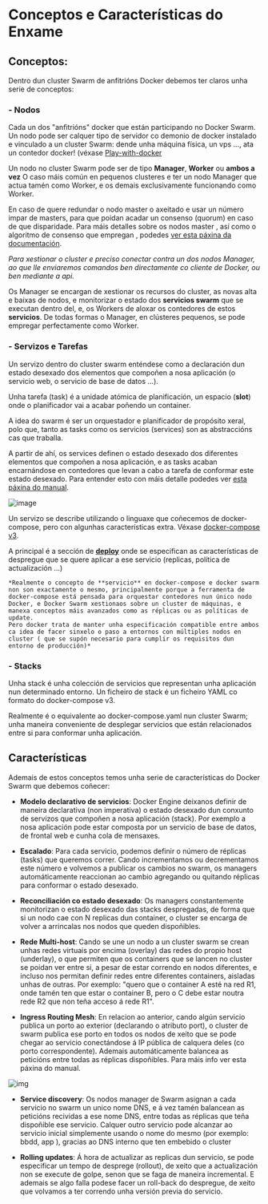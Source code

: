 # Conceptos e Características do Enxame

## Conceptos:

Dentro dun cluster Swarm de anfitrións Docker debemos ter claros unha serie de conceptos:

### - Nodos

Cada un dos "anfitrións" docker que están participando no Docker Swarm.
Un nodo pode ser calquer tipo de servidor co demonio de docker instalado e vinculado a un cluster Swarm: dende unha máquina física, un vps ..., ata un contedor docker! (véxase [Play-with-docker](https://labs.play-with-docker.com)

Un nodo no cluster Swarm pode ser de tipo **Manager**, **Worker** ou **ambos a vez**
O caso máis común en pequenos clusteres e ter un nodo Manager que actua tamén como Worker, e os demais exclusivamente funcionando como Worker.

En caso de quere redundar o nodo master o axeitado e usar un número impar de masters,  para que poidan acadar un consenso (quorum) en caso de que disparidade. Para máis detalles sobre os nodos master , así como o algoritmo de consenso que empregan , podedes [ver esta páxina da documentación](https://docs.docker.com/engine/swarm/admin_guide/#operate-manager-nodes-in-a-swarm).

*Para xestionar o cluster e preciso conectar contra un dos nodos Manager, ao que lle enviaremos comandos ben directamente co cliente de Docker, ou ben mediante a api.*

Os Manager se encargan de xestionar os recursos do cluster, as novas alta e baixas de nodos, e monitorizar o estado dos **servicios swarm** que se executan dentro del, e, os Workers de aloxar os contedores de estos **servicios**.  De todas formas o Manager, en clústeres pequenos, se pode empregar perfectamente como Worker.

### - Servizos e Tarefas

Un servizo dentro do cluster swarm enténdese como a declaración dun estado desexado dos elementos que compoñen a nosa aplicación (o servicio web, o servicio de base de datos ...).

Unha tarefa (task) é a unidade atómica de planificación, un espacio (**slot**) onde o planificador vai a acabar poñendo un container.

A idea do swarm é ser un orquestador e planificador de propósito xeral, polo que, tanto as tasks como os servicios (services) son as abstraccións cas que traballa.

A partir de ahí, os services definen o estado desexado dos diferentes elementos que compoñen a nosa aplicación, e as tasks acaban encarnándose en contedores que levan a cabo a tarefa de conformar este estado desexado. Para entender esto con máis detalle podedes ver [esta páxina do manual](https://docs.docker.com/engine/swarm/how-swarm-mode-works/services/).

![image](../_media/05_docker_swarm/swarm02.png)

Un servizo se describe utilizando o linguaxe que coñecemos de docker-compose, pero con algunhas características extra. Véxase [docker-compose v3](https://docs.docker.com/compose/compose-file/compose-versioning/#version-3).

A principal é a sección de [**deploy**](https://docs.docker.com/compose/compose-file/#deploy) onde se especifican as características de despregue que se quere aplicar a ese servicio (replicas, política de actualización ...)

	*Realmente o concepto de **servicio** en docker-compose e docker swarm non son exactamente o mesmo, principalmente porque a ferramenta de docker-compose está pensada para orquestar contedores nun único nodo Docker, e Docker Swarm xestionaos sobre un cluster de máquinas, e manexa conceptos máis avanzados como as réplicas ou as políticas de update.
	Pero docker trata de manter unha especificación compatible entre ambos ca idea de facer sinxelo o paso a entornos con múltiples nodos en cluster ( que se supón necesario para cumplir os requisitos dun entorno de producción)*

### - Stacks

Unha stack é unha colección de servicios que representan unha aplicación nun determinado entorno. Un ficheiro de stack é un ficheiro YAML co formato do docker-compose v3.

Realmente é o equivalente ao docker-compose.yaml nun cluster Swarm; unha maneira conveniente de desplegar servicios que están relacionados entre si para conformar unha aplicación.

## Características

Ademais de estos conceptos temos unha serie de características do Docker Swarm que debemos coñecer:
 
* **Modelo declarativo de servicios**: Docker Engine deixanos definir de maneira declarativa (non imperativa) o estado desexado dun conxunto de servizos que compoñen a nosa aplicación (stack). Por exemplo a nosa aplicación pode estar composta por un servicio de base de datos, de frontal web e cunha cola de mensaxes.
 
* **Escalado**: Para cada servicio, podemos definir o número de réplicas (tasks) que queremos correr. Cando incrementamos ou decrementamos este número e volvemos a publicar os cambios no swarm, os managers automáticamente reaccionan ao cambio agregando ou quitando réplicas para conformar o estado desexado.
 
* **Reconciliación co estado desexado**: Os managers constantemente monitorizan o estado desexado das stacks despregadas, de forma que si un nodo cae con N replicas dun container, o cluster se encarga de volver a arrincalas nos nodos que queden dispoñibles.
 
* **Rede Multi-host**: Cando se une un nodo a un cluster swarm se crean unhas redes virtuais por encima (overlay) das redes do propio host (underlay), o que permiten que os containers que se lancen no cluster se poidan ver entre si, a pesar de estar correndo en nodos diferentes, e incluso nos permitan definir redes entre diferentes containers, aisladas unhas de outras. Por exemplo: "quero que o container A esté na red R1, onde tamén ten que estar o container B, pero o C debe estar noutra rede R2 que non teña acceso á rede R1".
 
* **Ingress Routing Mesh**: En relacion ao anterior, cando algún servicio publica un porto ao exterior (declarando o atributo port), o cluster de swarm publica ese porto en todos os nodos de xeito que se pode chegar ao servicio conectándose á IP pública de calquera deles (co porto correspondente). Ademais automáticamente balancea as peticións entre todas as réplicas dispoñibles. Para máis info ver esta páxina do manual.

![img](../_media/05_docker_swarm/swarm03.png)

* **Service discovery**: Os nodos manager de Swarm asignan a cada servicio no swarm un unico nome DNS, e á vez tamén balancean as peticións recividas a ese nome DNS, entre todas as réplicas que teña dispoñible ese servicio. Calquer outro servicio pode alcanzar ao servicio inicial simplemente usando o nome do mesmo (por exemplo: bbdd, app ),  gracias ao DNS interno que ten embebido o cluster

* **Rolling updates**: Á hora de actualizar as replicas dun servicio, se pode especificar un tempo de desprege (rollout), de xeito que a actualización non se execute de golpe, senon que se faga de maneira incremental. E ademais se algo falla podese facer un roll-back do despregue, de xeito que volvamos a ter correndo unha versión previa do servicio.
